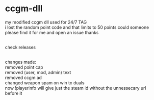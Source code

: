 # ccgm-dll
my modified ccgm dll used for 24/7 TAG <br>
i lost the random point code and that limits to 50 points could someone please find it for me and open an issue thanks<br><br>


check releases<br><br>

changes made: <br>
removed point cap<br>
removed (user, mod, admin) text<br>
removed ccgm ad<br>
changed weapon spam on win to duals<br>
now !playerinfo will give just the steam id without the unnessecary url before it
